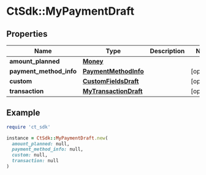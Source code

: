 # CtSdk::MyPaymentDraft

## Properties

| Name | Type | Description | Notes |
| ---- | ---- | ----------- | ----- |
| **amount_planned** | [**Money**](Money.md) |  |  |
| **payment_method_info** | [**PaymentMethodInfo**](PaymentMethodInfo.md) |  | [optional] |
| **custom** | [**CustomFieldsDraft**](CustomFieldsDraft.md) |  | [optional] |
| **transaction** | [**MyTransactionDraft**](MyTransactionDraft.md) |  | [optional] |

## Example

```ruby
require 'ct_sdk'

instance = CtSdk::MyPaymentDraft.new(
  amount_planned: null,
  payment_method_info: null,
  custom: null,
  transaction: null
)
```

